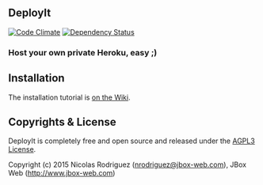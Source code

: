 ## DeployIt

[![Code Climate](https://codeclimate.com/github/jbox-web/deploy-it.png)](https://codeclimate.com/github/jbox-web/deploy-it)
[![Dependency Status](https://gemnasium.com/jbox-web/deploy-it.svg)](https://gemnasium.com/jbox-web/deploy-it)

### Host your own private Heroku, easy ;)

## Installation

The installation tutorial is [on the Wiki](https://github.com/jbox-web/deploy-it/wiki).

## Copyrights & License

DeployIt is completely free and open source and released under the [AGPL3 License](https://github.com/jbox-web/deploy-it/blob/master/LICENSE).

Copyright (c) 2015 Nicolas Rodriguez (nrodriguez@jbox-web.com), JBox Web (http://www.jbox-web.com)

